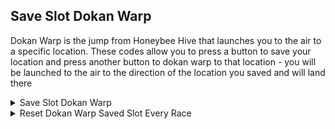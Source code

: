 ## Save Slot Dokan Warp

Dokan Warp is the jump from Honeybee Hive that launches you to the air to a specific location. These codes allow you to press a button to save your location and press another button to dokan warp to that location - you will be launched to the air to the direction of the location you saved and will land there

<details>
<summary>Save Slot Dokan Warp</summary>

This code allows saving a location by pressing your selected button while standing on that location and then allows doing warping to that location via Dokan Warp (The jump from Honeybee Hive). I have designed the code so during the jump you can
go thru walls and ground. After restarting or quitting the course the saved location will remain, therefore, if you change the course and doing warp without saving a new location you'll likely jump to an OOB area. In order to resolve this, use the "Reset Dokan Warp Saved Slot Every Race" code to reset the saved location to start line everytime you restart or quit a course.

XXXXXXXX: Button save location
YYYYYYYY: Button to dokan warp to location

Button values: https://gist.github.com/Nanquitas/d6c920a59c757cf7917c2bffa76de860 ("SPECIAL KEYPAD CODE")


```armv7
002DC034 EB0E9059
002D4A78 EB0EADF4
002D64F4 EB0EA75A
002D6998 EB0EA631
002D64F8 0B0659F2
002D699C 0B0658C9
00396960 ED9C0A00
E06801A0 000000A0
E5841F68 E92D41FF
ED2D0A04 E5D40098
E3500001 05D4009E
03500000 1A000019
E28F6078 E5D6500C
E3A08000 E3580000
0A00000B E3550000
1A000009 E59400DC
E59F1050 E3A02000
E59F3044 E12FFF33
E2848024 EC980A03
EDDF1A0F EE700AE1
EC860A03 E3A05001
03A05000 E5C6500C
E1A00004 E3A01005
E1A02006 E1A03007
E59F4008 00000000
ECBD0A04 E8BD81FF
002D5214 003CC660
01000517 41E00000
E0680250 00000014
E584003C E5840040
E5840F2C E5940074
E1A0F00E 00000000
E0680264 00000010
E5941DA8 E35100FF
E1A0100A E1A0F00E
DD000000 XXXXXXXX
006801C8 E3A08001
D0000000 00000000
DD000000 YYYYYYYY
00680224 E12FFF34
D0000000 00000000
```
</details>

<details>
<summary>Reset Dokan Warp Saved Slot Every Race</summary>

This code will reset the saved location to the start line after restarting or quitting a course to avoid warping to a location saved in another course or in a previous race. If you don't want it to reset so you can warp back to a saved location
done in a previous race, don't use this code

```armv7
00396CD8 EA0BA565
E0680274 00000028
E59F8014 EC9C0A03 
EDDF1A04 EE700AE1 
EC880A03 ED9C0A00 
E59FF004 0068024C 
41C80000 00396CDC 
```
</details>